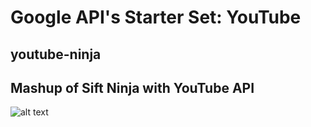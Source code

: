 # Google API's Starter Set: YouTube
## youtube-ninja
Mashup of Sift Ninja with YouTube API
---
![alt text](https://github.com/jessekorzan/youtube-ninja/blob/master/__reviews/youtube.01.png?raw=true)
